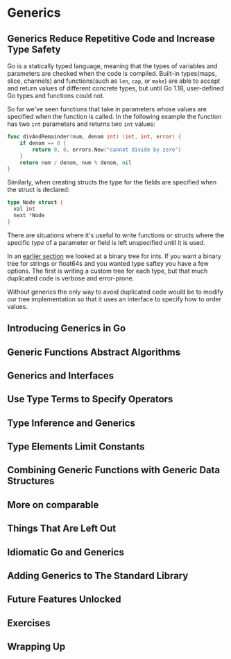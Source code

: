 # Generics

## Generics Reduce Repetitive Code and Increase Type Safety
Go is a statically typed language, meaning that the types of variables and parameters are checked when the code is compiled. Built-in types(maps, slice, channels) and functions(such as `len`, `cap`, or `make`) are able to accept and return values of different concrete types, but until Go 1.18, user-defined Go types and functions could not.

So far we've seen functions that take in parameters whose values are specified when the function is called. In the following example the function has two `int` parameters and returns two `int` values:
```go
func divAndRemainder(num, denom int) (int, int, error) {
	if denom == 0 {
		return 0, 0, errors.New("cannot divide by zero")
	}
	return num / denom, num % denom, nil
}
```
Similarly, when creating structs the type for the fields are specified when the struct is declared:
```go
type Node struct {
  val int
  next *Node
}
```
There are situations where it's useful to write functions or structs where the specific *type* of a parameter or field is left unspecified until it is used.

In an [earlier section](./07_types_methods_and_interfaces.md#code-your-methods-for-nil-instances) we looked at a binary tree for ints. If you want a binary tree for strings or float64s and you wanted type saftey you have a few options. The first is writing a custom tree for each type, but that much duplicated code is verbose and error-prone.

Without generics the only way to avoid duplicated code would be to modify our tree implementation so that it uses an interface to specify how to order values.

## Introducing Generics in Go

## Generic Functions Abstract Algorithms

## Generics and Interfaces

## Use Type Terms to Specify Operators

## Type Inference and Generics

## Type Elements Limit Constants

## Combining Generic Functions with Generic Data Structures

## More on comparable

## Things That Are Left Out

## Idiomatic Go and Generics

## Adding Generics to The Standard Library

## Future Features Unlocked

## Exercises

## Wrapping Up
